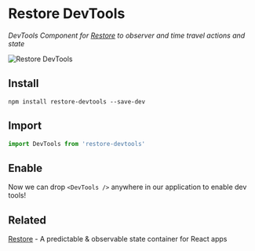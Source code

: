 # Restore DevTools

*DevTools Component for [Restore](https://github.com/floating/restore) to observer and time travel actions and state*

![Restore DevTools](http://i.imgur.com/xn7dtIs.gif)

## Install

```
npm install restore-devtools --save-dev
```

## Import

```javascript
import DevTools from 'restore-devtools'
```

## Enable
Now we can drop `<DevTools />` anywhere in our application to enable dev tools!

## Related 
[Restore](https://github.com/floating/restore) - A predictable & observable state container for React apps
